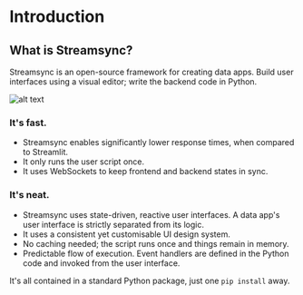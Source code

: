 ﻿# Introduction

## What is Streamsync?

Streamsync is an open-source framework for creating data apps. Build user interfaces using a visual editor; write the backend code in Python.

![alt text](./images/sc1.png "Streamsync Builder screenshot")

### It's fast.

- Streamsync enables significantly lower response times, when compared to Streamlit.
- It only runs the user script once.
- It uses WebSockets to keep frontend and backend states in sync.

### It's neat.

- Streamsync uses state-driven, reactive user interfaces. A data app's user interface is strictly separated from its logic.
- It uses a consistent yet customisable UI design system.
- No caching needed; the script runs once and things remain in memory.
- Predictable flow of execution. Event handlers are defined in the Python code and invoked from the user interface.

It's all contained in a standard Python package, just one `pip install` away.
